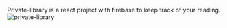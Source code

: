 Private-library is a react project with firebase to keep track of your reading.
![private-library](https://user-images.githubusercontent.com/77343092/178098965-ac94dd5e-f0fa-451e-9607-2c3c109a8902.jpg)

